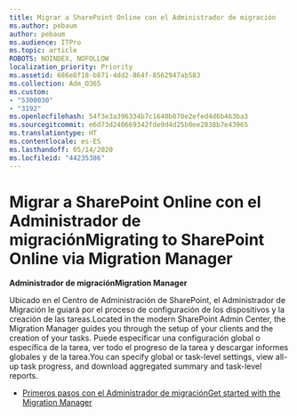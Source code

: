 ```yaml
---
title: Migrar a SharePoint Online con el Administrador de migración
ms.author: pebaum
author: pebaum
ms.audience: ITPro
ms.topic: article
ROBOTS: NOINDEX, NOFOLLOW
localization_priority: Priority
ms.assetid: 686e8f18-b871-4dd2-864f-8562947ab583
ms.collection: Adm_O365
ms.custom:
- "5300030"
- "3192"
ms.openlocfilehash: 54f3e3a396334b7c1640b078e2efed4d6b463ba3
ms.sourcegitcommit: e6d73d240669342fde9d4d25b0ee2838b7e43965
ms.translationtype: HT
ms.contentlocale: es-ES
ms.lasthandoff: 05/14/2020
ms.locfileid: "44235386"
---
```

# <a name="migrating-to-sharepoint-online-via-migration-manager"></a><span data-ttu-id="7d04e-102">Migrar a SharePoint Online con el Administrador de migración</span><span class="sxs-lookup"><span data-stu-id="7d04e-102">Migrating to SharePoint Online via Migration Manager</span></span>

<span data-ttu-id="7d04e-103">**Administrador de migración**</span><span class="sxs-lookup"><span data-stu-id="7d04e-103">**Migration Manager**</span></span>

<span data-ttu-id="7d04e-104">Ubicado en el Centro de Administración de SharePoint, el Administrador de Migración le guiará por el proceso de configuración de los dispositivos y la creación de las tareas.</span><span class="sxs-lookup"><span data-stu-id="7d04e-104">Located in the modern SharePoint Admin Center, the Migration Manager guides you through the setup of your clients and the creation of your tasks.</span></span> <span data-ttu-id="7d04e-105">Puede especificar una configuración global o específica de la tarea, ver todo el progreso de la tarea y descargar informes globales y de la tarea.</span><span class="sxs-lookup"><span data-stu-id="7d04e-105">You can specify global or task-level settings, view all-up task progress, and download aggregated summary and task-level reports.</span></span>

- [<span data-ttu-id="7d04e-106">Primeros pasos con el Administrador de migración</span><span class="sxs-lookup"><span data-stu-id="7d04e-106">Get started with the Migration Manager</span></span>](https://docs.microsoft.com/sharepointmigration/mm-get-started)
